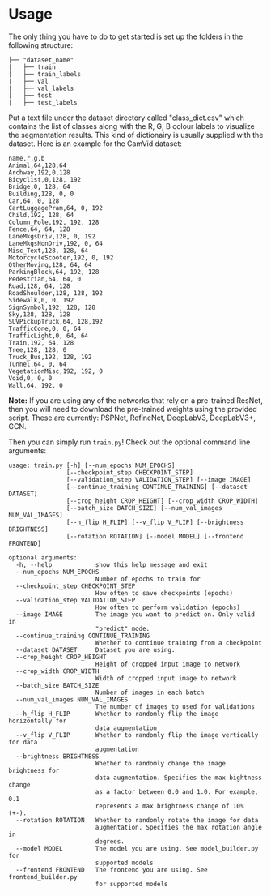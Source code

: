 # Usage

The only thing you have to do to get started is set up the folders in the following structure:

    ├── "dataset_name"                   
    |   ├── train
    |   ├── train_labels
    |   ├── val
    |   ├── val_labels
    |   ├── test
    |   ├── test_labels

Put a text file under the dataset directory called "class_dict.csv" which contains the list of classes along with the R, G, B colour labels to visualize the segmentation results. This kind of dictionairy is usually supplied with the dataset. Here is an example for the CamVid dataset:

```
name,r,g,b
Animal,64,128,64
Archway,192,0,128
Bicyclist,0,128, 192
Bridge,0, 128, 64
Building,128, 0, 0
Car,64, 0, 128
CartLuggagePram,64, 0, 192
Child,192, 128, 64
Column_Pole,192, 192, 128
Fence,64, 64, 128
LaneMkgsDriv,128, 0, 192
LaneMkgsNonDriv,192, 0, 64
Misc_Text,128, 128, 64
MotorcycleScooter,192, 0, 192
OtherMoving,128, 64, 64
ParkingBlock,64, 192, 128
Pedestrian,64, 64, 0
Road,128, 64, 128
RoadShoulder,128, 128, 192
Sidewalk,0, 0, 192
SignSymbol,192, 128, 128
Sky,128, 128, 128
SUVPickupTruck,64, 128,192
TrafficCone,0, 0, 64
TrafficLight,0, 64, 64
Train,192, 64, 128
Tree,128, 128, 0
Truck_Bus,192, 128, 192
Tunnel,64, 0, 64
VegetationMisc,192, 192, 0
Void,0, 0, 0
Wall,64, 192, 0
```

**Note:** If you are using any of the networks that rely on a pre-trained ResNet, then you will need to download the pre-trained weights using the provided script. These are currently: PSPNet, RefineNet, DeepLabV3, DeepLabV3+, GCN.

Then you can simply run `train.py`! Check out the optional command line arguments:

```
usage: train.py [-h] [--num_epochs NUM_EPOCHS]
                [--checkpoint_step CHECKPOINT_STEP]
                [--validation_step VALIDATION_STEP] [--image IMAGE]
                [--continue_training CONTINUE_TRAINING] [--dataset DATASET]
                [--crop_height CROP_HEIGHT] [--crop_width CROP_WIDTH]
                [--batch_size BATCH_SIZE] [--num_val_images NUM_VAL_IMAGES]
                [--h_flip H_FLIP] [--v_flip V_FLIP] [--brightness BRIGHTNESS]
                [--rotation ROTATION] [--model MODEL] [--frontend FRONTEND]

optional arguments:
  -h, --help            show this help message and exit
  --num_epochs NUM_EPOCHS
                        Number of epochs to train for
  --checkpoint_step CHECKPOINT_STEP
                        How often to save checkpoints (epochs)
  --validation_step VALIDATION_STEP
                        How often to perform validation (epochs)
  --image IMAGE         The image you want to predict on. Only valid in
                        "predict" mode.
  --continue_training CONTINUE_TRAINING
                        Whether to continue training from a checkpoint
  --dataset DATASET     Dataset you are using.
  --crop_height CROP_HEIGHT
                        Height of cropped input image to network
  --crop_width CROP_WIDTH
                        Width of cropped input image to network
  --batch_size BATCH_SIZE
                        Number of images in each batch
  --num_val_images NUM_VAL_IMAGES
                        The number of images to used for validations
  --h_flip H_FLIP       Whether to randomly flip the image horizontally for
                        data augmentation
  --v_flip V_FLIP       Whether to randomly flip the image vertically for data
                        augmentation
  --brightness BRIGHTNESS
                        Whether to randomly change the image brightness for
                        data augmentation. Specifies the max bightness change
                        as a factor between 0.0 and 1.0. For example, 0.1
                        represents a max brightness change of 10% (+-).
  --rotation ROTATION   Whether to randomly rotate the image for data
                        augmentation. Specifies the max rotation angle in
                        degrees.
  --model MODEL         The model you are using. See model_builder.py for
                        supported models
  --frontend FRONTEND   The frontend you are using. See frontend_builder.py
                        for supported models

```
